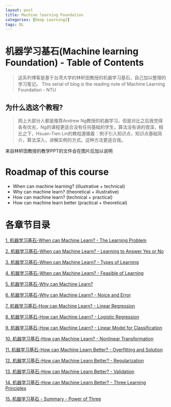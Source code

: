 ```yaml
---
layout: post
title: Machine learning Foundation
categories: [Deep Learning2]
tags: DL
---
```


# 机器学习基石(Machine learning Foundation) - Table of Contents

> 这系列博客是基于台湾大学的林轩田教授的机器学习基石，自己加以整理的学习笔记。
> This serial of blog is the reading note of Machine Learning Foundation - NTU


## 为什么选这个教程?

> 网上大部分人都是推荐Andrew Ng教授的机器学习，但是对比之后我觉得各有优劣，Ng的课程更适合没有任何基础的学生，算法没有讲的很深，相比之下，Hsuan-Tien Lin的教程遵循着：例子引入知识点，知识点基础简介，算法深入，讲解实例的方式。这种方法更适合我。

来自林轩田教授的教学PPT的文件会在图片后加以说明

# Roadmap of this course
- When can machine learning? (illustrative + technical)
- Why can machine learn? (theoretical + illustrative)
- How can machine learn? (technical + practical)
- How can machine learn better (practical + theoretical)


# 各章节目录
[1. 机器学习基石-When can Machine Learn? - The Learning Problem](http://blog.csdn.net/jasonwoolf/article/details/78129492)

[2. 机器学习基石-When can Machine Learn? - Learning to Answer Yes or No](http://blog.csdn.net/jasonwoolf/article/details/78133578)

[3. 机器学习基石-When can Machine Learn? - Types of Learning](http://blog.csdn.net/jasonwoolf/article/details/78144875)

[4. 机器学习基石-When can Machine Learn? - Feasible of Learning](http://blog.csdn.net/jasonwoolf/article/details/78144878)

[5. 机器学习基石-Why can Machine Learn?](http://blog.csdn.net/jasonwoolf/article/details/78202483)

[6. 机器学习基石-Why can Machine Learn? - Noice and Error](http://blog.csdn.net/jasonwoolf/article/details/78213560)

[7. 机器学习基石-How can Machine Learn? - Linear Regression](http://blog.csdn.net/jasonwoolf/article/details/78221815)

[8. 机器学习基石-How can Machine Learn? - Logistic Regression](http://blog.csdn.net/jasonwoolf/article/details/78221943)

[9. 机器学习基石-How can Machine Learn? - Linear Model for Classification](http://blog.csdn.net/jasonwoolf/article/details/78222843)

[10. 机器学习基石-How can Machine Learn? - Nonlinear Transformation](http://blog.csdn.net/jasonwoolf/article/details/78222962)

[11. 机器学习基石-How can Machine Learn Better? - Overfitting and Solution](http://blog.csdn.net/jasonwoolf/article/details/78223055)

[12. 机器学习基石-How can Machine Learn Better? - Regularization](http://blog.csdn.net/jasonwoolf/article/details/78222996)

[13. 机器学习基石-How can Machine Learn Better? - Validation](http://blog.csdn.net/jasonwoolf/article/details/78223014)

[14. 机器学习基石-How can Machine Learn Better? - Three Learning Principles](http://blog.csdn.net/jasonwoolf/article/details/78223068)

[15. 机器学习基石 - Summary - Power of Three](http://blog.csdn.net/jasonwoolf/article/details/78223077)
